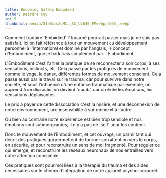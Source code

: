 ```yaml
---
title: Becoming Safely Embodied
author: Deirdre Fay
id: 5
thumbnail: media/81eSmzsZoML._AC_UL640_FMwebp_QL65_.webp
---
```

Comment traduire 'Embodied' ? Incarné pourrait passer mais je ne suis pas satisfait. Ici on fait référence à tout un mouvement du développement personnel à l'international et dominé par l'anglais, le concept d'Embodiment, que je traduirais simplement par... Embodiment.

L'Embodiment c'est l'art et la pratique de se reconnecter à son corps, à ses sensations, instincts, etc. Cela passe par les pratiques de mouvement comme le yoga, la danse, différentes formes de mouvement conscient. Cela passe aussi par le travail sur le trauma, car pour survivre dans notre société, et sous l'influence d'une enfance traumatique par exemple, on apprend à se dissocier, on devient 'numb', car on évite les émotions, les sensations déplaisantes.

Le prix à payer de cette dissociation c'est la misère, et une déconnexion de notre environnement, une insensibilité à soi-meme et à l'autre.

Ou bien au contraire notre expérience est bien trop sensible et nos émotions sont submergeantes, il n'y a pas de 'self' pour les contenir.

Donc le mouvement de l'Embodiment, et cet ouvrage, un parmi tant qui décrit des pratiques qui permettent de tourner son attention vers le corps, en sécurité, et pour reconstruire un sens de moi fragmenté. Pour réguler ce qui émerge, et reconstruire les réseaux neuronaux de nos entrailles vers notre attention consciente.

Ces pratiques sont pour moi liées à la thérapie du trauma et des aides nécessaires sur le chemin d'intégration de notre appareil psycho-corporel.

